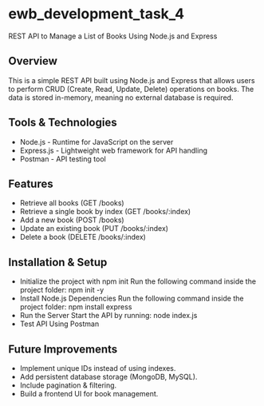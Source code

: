# ewb_development_task_4
 REST API to Manage a List of Books Using Node.js and Express
## Overview
This is a simple REST API built using Node.js and Express that allows users to perform CRUD (Create, Read, Update, Delete) operations on books. The data is stored in-memory, meaning no external database is required.

## Tools & Technologies 
- Node.js - Runtime for JavaScript on the server
- Express.js - Lightweight web framework for API handling
- Postman - API testing tool

## Features
- Retrieve all books (GET /books)
- Retrieve a single book by index (GET /books/:index)
- Add a new book (POST /books)
- Update an existing book (PUT /books/:index)
- Delete a book (DELETE /books/:index)

## Installation & Setup
- Initialize the project with npm init
 Run the following command inside the project folder:
 npm init -y
- Install Node.js Dependencies
 Run the following command inside the project folder:
npm install express
- Run the Server
Start the API by running:
 node index.js
- Test API Using Postman

## Future Improvements
- Implement unique IDs instead of using indexes.
- Add persistent database storage (MongoDB, MySQL).
- Include pagination & filtering.
- Build a frontend UI for book management.

